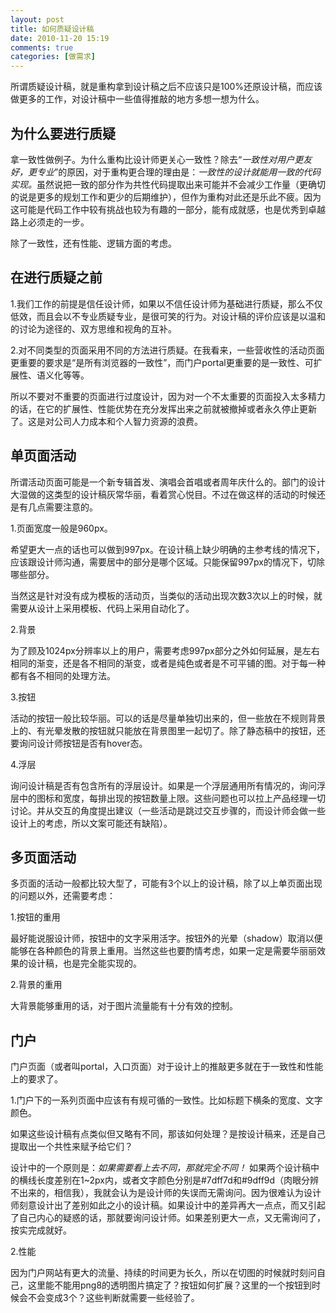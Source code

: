 ```yaml
---
layout: post
title: 如何质疑设计稿
date: 2010-11-20 15:19
comments: true
categories: [做需求]
---
```


所谓质疑设计稿，就是重构拿到设计稿之后不应该只是100%还原设计稿，而应该做更多的工作，对设计稿中一些值得推敲的地方多想一想为什么。
<h2>为什么要进行质疑</h2>
拿一致性做例子。为什么重构比设计师更关心一致性？除去“<em>一致性对用户更友好，更专业</em>”的原因，对于重构更合理的理由是：<em>一致性的设计就能用一致的代码实现。</em>虽然说把一致的部分作为共性代码提取出来可能并不会减少工作量（更确切的说是更多的规划工作和更少的后期维护），但作为重构对此还是乐此不疲。因为这可能是代码工作中较有挑战也较为有趣的一部分，能有成就感，也是优秀到卓越路上必须走的一步。

除了一致性，还有性能、逻辑方面的考虑。
<h2>在进行质疑之前</h2>
1.我们工作的前提是信任设计师，如果以不信任设计师为基础进行质疑，那么不仅低效，而且会以不专业质疑专业，是很可笑的行为。对设计稿的评价应该是以温和的讨论为途径的、双方思维和视角的互补。

2.对不同类型的页面采用不同的方法进行质疑。在我看来，一些营收性的活动页面更重要的要求是“是所有浏览器的一致性”，而门户portal更重要的是一致性、可扩展性、语义化等等。

所以不要对不重要的页面进行过度设计，因为对一个不太重要的页面投入太多精力的话，在它的扩展性、性能优势在充分发挥出来之前就被撤掉或者永久停止更新了。这是对公司人力成本和个人智力资源的浪费。
<h2>单页面活动</h2>
所谓活动页面可能是一个新专辑首发、演唱会首唱或者周年庆什么的。部门的设计大湿做的这类型的设计稿灰常华丽，看着赏心悦目。不过在做这样的活动的时候还是有几点需要注意的。

1.页面宽度一般是960px。

希望更大一点的话也可以做到997px。在设计稿上缺少明确的主参考线的情况下，应该跟设计师沟通，需要居中的部分是哪个区域。只能保留997px的情况下，切除哪些部分。

当然这是针对没有成为模板的活动页，当类似的活动出现次数3次以上的时候，就需要从设计上采用模板、代码上采用自动化了。

2.背景

为了顾及1024px分辨率以上的用户，需要考虑997px部分之外如何延展，是左右相同的渐变，还是各不相同的渐变，或者是纯色或者是不可平铺的图。对于每一种都有各不相同的处理方法。

3.按钮

活动的按钮一般比较华丽。可以的话是尽量单独切出来的，但一些放在不规则背景上的、有光晕发散的按钮就只能放在背景图里一起切了。除了静态稿中的按钮，还要询问设计师按钮是否有hover态。

4.浮层

询问设计稿是否有包含所有的浮层设计。如果是一个浮层通用所有情况的，询问浮层中的图标和宽度，每排出现的按钮数量上限。这些问题也可以拉上产品经理一切讨论。并从交互的角度提出建议（一些活动是跳过交互步骤的，而设计师会做一些设计上的考虑，所以文案可能还有缺陷）。
<h2>多页面活动</h2>
多页面的活动一般都比较大型了，可能有3个以上的设计稿，除了以上单页面出现的问题以外，还需要考虑：

1.按钮的重用

最好能说服设计师，按钮中的文字采用活字。按钮外的光晕（shadow）取消以便能够在各种颜色的背景上重用。当然这些也要酌情考虑，如果一定是需要华丽丽效果的设计稿，也是完全能实现的。

2.背景的重用

大背景能够重用的话，对于图片流量能有十分有效的控制。
<h2>门户</h2>
门户页面（或者叫portal，入口页面）对于设计上的推敲更多就在于一致性和性能上的要求了。

1.门户下的一系列页面中应该有有规可循的一致性。比如标题下横条的宽度、文字颜色。

如果这些设计稿有点类似但又略有不同，那该如何处理？是按设计稿来，还是自己提取出一个共性来赋予给它们？

设计中的一个原则是：<em>如果需要看上去不同，那就完全不同！</em>
如果两个设计稿中的横线长度差别在1~2px内，或者文字颜色分别是#7dff7d和#9dff9d（肉眼分辨不出来的，相信我），我就会认为是设计师的失误而无需询问。因为很难认为设计师刻意设计出了差别如此之小的设计稿。如果设计中的差异再大一点点，而又引起了自己内心的疑惑的话，那就要询问设计师。如果差别更大一点，又无需询问了，按实完成就好。

2.性能

因为门户网站有更大的流量、持续的时间更为长久，所以在切图的时候就时刻问自己，这里能不能用png8的透明图片搞定了？按钮如何扩展？这里的一个按钮到时候会不会变成3个？这些判断就需要一些经验了。

